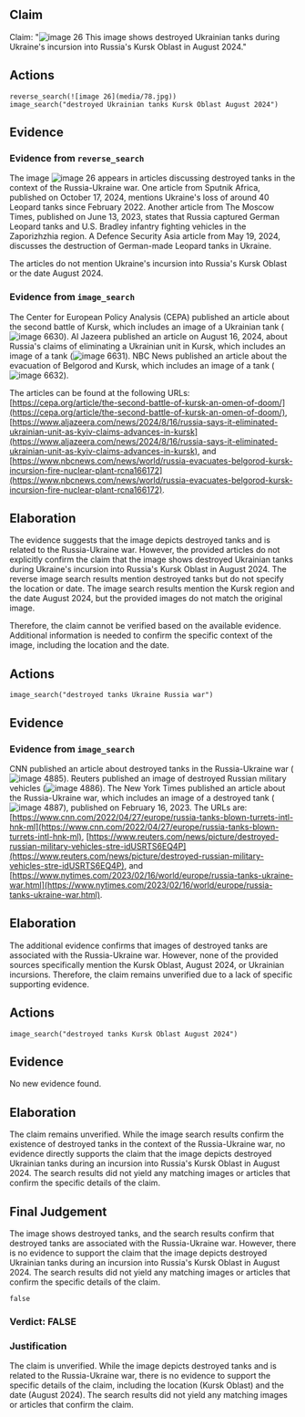 ## Claim
Claim: "![image 26](media/78.jpg) This image shows destroyed Ukrainian tanks during Ukraine's incursion into Russia's Kursk Oblast in August 2024."

## Actions
```
reverse_search(![image 26](media/78.jpg))
image_search("destroyed Ukrainian tanks Kursk Oblast August 2024")
```

## Evidence
### Evidence from `reverse_search`
The image ![image 26](media/78.jpg) appears in articles discussing destroyed tanks in the context of the Russia-Ukraine war. One article from Sputnik Africa, published on October 17, 2024, mentions Ukraine's loss of around 40 Leopard tanks since February 2022. Another article from The Moscow Times, published on June 13, 2023, states that Russia captured German Leopard tanks and U.S. Bradley infantry fighting vehicles in the Zaporizhzhia region. A Defence Security Asia article from May 19, 2024, discusses the destruction of German-made Leopard tanks in Ukraine.

The articles do not mention Ukraine's incursion into Russia's Kursk Oblast or the date August 2024.


### Evidence from `image_search`
The Center for European Policy Analysis (CEPA) published an article about the second battle of Kursk, which includes an image of a Ukrainian tank (![image 6630](media/2025-08-29_22-54-1756508094-333216.jpg)). Al Jazeera published an article on August 16, 2024, about Russia's claims of eliminating a Ukrainian unit in Kursk, which includes an image of a tank (![image 6631](media/2025-08-29_22-54-1756508094-704847.jpg)). NBC News published an article about the evacuation of Belgorod and Kursk, which includes an image of a tank (![image 6632](media/2025-08-29_22-54-1756508094-852071.jpg)).

The articles can be found at the following URLs: [https://cepa.org/article/the-second-battle-of-kursk-an-omen-of-doom/](https://cepa.org/article/the-second-battle-of-kursk-an-omen-of-doom/), [https://www.aljazeera.com/news/2024/8/16/russia-says-it-eliminated-ukrainian-unit-as-kyiv-claims-advances-in-kursk](https://www.aljazeera.com/news/2024/8/16/russia-says-it-eliminated-ukrainian-unit-as-kyiv-claims-advances-in-kursk), and [https://www.nbcnews.com/news/world/russia-evacuates-belgorod-kursk-incursion-fire-nuclear-plant-rcna166172](https://www.nbcnews.com/news/world/russia-evacuates-belgorod-kursk-incursion-fire-nuclear-plant-rcna166172).


## Elaboration
The evidence suggests that the image depicts destroyed tanks and is related to the Russia-Ukraine war. However, the provided articles do not explicitly confirm the claim that the image shows destroyed Ukrainian tanks during Ukraine's incursion into Russia's Kursk Oblast in August 2024. The reverse image search results mention destroyed tanks but do not specify the location or date. The image search results mention the Kursk region and the date August 2024, but the provided images do not match the original image.

Therefore, the claim cannot be verified based on the available evidence. Additional information is needed to confirm the specific context of the image, including the location and the date.


## Actions
```
image_search("destroyed tanks Ukraine Russia war")
```

## Evidence
### Evidence from `image_search`
CNN published an article about destroyed tanks in the Russia-Ukraine war (![image 4885](media/2025-08-23_13-13-1755954790-188672.jpg)). Reuters published an image of destroyed Russian military vehicles (![image 4886](media/2025-08-23_13-13-1755954791-533087.jpg)). The New York Times published an article about the Russia-Ukraine war, which includes an image of a destroyed tank (![image 4887](media/2025-08-23_13-13-1755954791-876268.jpg)), published on February 16, 2023. The URLs are: [https://www.cnn.com/2022/04/27/europe/russia-tanks-blown-turrets-intl-hnk-ml](https://www.cnn.com/2022/04/27/europe/russia-tanks-blown-turrets-intl-hnk-ml), [https://www.reuters.com/news/picture/destroyed-russian-military-vehicles-stre-idUSRTS6EQ4P](https://www.reuters.com/news/picture/destroyed-russian-military-vehicles-stre-idUSRTS6EQ4P), and [https://www.nytimes.com/2023/02/16/world/europe/russia-tanks-ukraine-war.html](https://www.nytimes.com/2023/02/16/world/europe/russia-tanks-ukraine-war.html).


## Elaboration
The additional evidence confirms that images of destroyed tanks are associated with the Russia-Ukraine war. However, none of the provided sources specifically mention the Kursk Oblast, August 2024, or Ukrainian incursions. Therefore, the claim remains unverified due to a lack of specific supporting evidence.


## Actions
```
image_search("destroyed tanks Kursk Oblast August 2024")
```

## Evidence
No new evidence found.

## Elaboration
The claim remains unverified. While the image search results confirm the existence of destroyed tanks in the context of the Russia-Ukraine war, no evidence directly supports the claim that the image depicts destroyed Ukrainian tanks during an incursion into Russia's Kursk Oblast in August 2024. The search results did not yield any matching images or articles that confirm the specific details of the claim.


## Final Judgement
The image shows destroyed tanks, and the search results confirm that destroyed tanks are associated with the Russia-Ukraine war. However, there is no evidence to support the claim that the image depicts destroyed Ukrainian tanks during an incursion into Russia's Kursk Oblast in August 2024. The search results did not yield any matching images or articles that confirm the specific details of the claim.

`false`

### Verdict: FALSE

### Justification
The claim is unverified. While the image depicts destroyed tanks and is related to the Russia-Ukraine war, there is no evidence to support the specific details of the claim, including the location (Kursk Oblast) and the date (August 2024). The search results did not yield any matching images or articles that confirm the claim.
